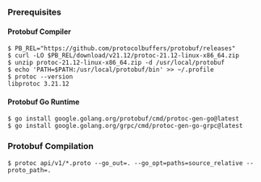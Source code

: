 ### Prerequisites

#### Protobuf Compiler

```shell
$ PB_REL="https://github.com/protocolbuffers/protobuf/releases"
$ curl -LO $PB_REL/download/v21.12/protoc-21.12-linux-x86_64.zip
$ unzip protoc-21.12-linux-x86_64.zip -d /usr/local/protobuf
$ echo 'PATH=$PATH:/usr/local/protobuf/bin' >> ~/.profile
$ protoc --version
libprotoc 3.21.12
```

#### Protobuf Go Runtime

```shell
$ go install google.golang.org/protobuf/cmd/protoc-gen-go@latest
$ go install google.golang.org/grpc/cmd/protoc-gen-go-grpc@latest
```

### Protobuf Compilation
```shell
$ protoc api/v1/*.proto --go_out=. --go_opt=paths=source_relative --proto_path=.
```
